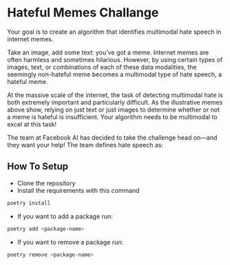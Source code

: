 # Hateful Memes Challange

Your goal is to create an algorithm that identifies multimodal hate speech in internet memes.

Take an image, add some text: you've got a meme. Internet memes are often harmless and sometimes hilarious. However, by using certain types of images, text, or combinations of each of these data modalities, the seemingly non-hateful meme becomes a multimodal type of hate speech, a hateful meme.

At the massive scale of the internet, the task of detecting multimodal hate is both extremely important and particularly difficult. As the illustrative memes above show, relying on just text or just images to determine whether or not a meme is hateful is insufficient. Your algorithm needs to be multimodal to excel at this task!

The team at Facebook AI has decided to take the challenge head on—and they want your help! The team defines hate speech as:


## How To Setup

- Clone the repository
- Install the requirements with this command

```bash
poetry install
```

- If you want to add a package run:

```bash
poetry add <package-name>
```

- If you want to remove a package run:

```bash
poetry remove <package-name>
```
